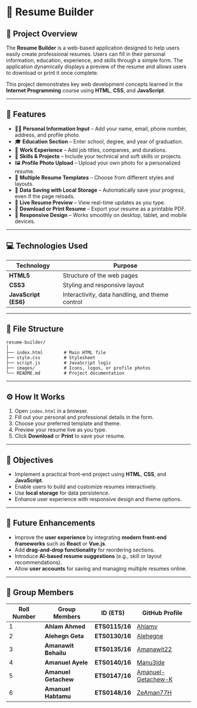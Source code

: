 # 🧾 Resume Builder

## 📌 Project Overview

The **Resume Builder** is a web-based application designed to help users easily create professional resumes. Users can fill in their personal information, education, experience, and skills through a simple form. The application dynamically displays a preview of the resume and allows users to download or print it once complete.

This project demonstrates key web development concepts learned in the **Internet Programming** course using **HTML**, **CSS**, and **JavaScript**.

---

## 🧠 Features

* 🧍‍♀️ **Personal Information Input** – Add your name, email, phone number, address, and profile photo.
* 🎓 **Education Section** – Enter school, degree, and year of graduation.
* 💼 **Work Experience** – Add job titles, companies, and durations.
* 🧩 **Skills & Projects** – Include your technical and soft skills or projects.
* 🖼️ **Profile Photo Upload** – Upload your own photo for a personalized resume.
* 🎨 **Multiple Resume Templates** – Choose from different styles and layouts.
* 💾 **Data Saving with Local Storage** – Automatically save your progress, even if the page reloads.
* 🧠 **Live Resume Preview** – View real-time updates as you type.
* 📄 **Download or Print Resume** – Export your resume as a printable PDF.
* 📱 **Responsive Design** – Works smoothly on desktop, tablet, and mobile devices.

---

## 💻 Technologies Used

| Technology           | Purpose                                         |
| -------------------- | ----------------------------------------------- |
| **HTML5**            | Structure of the web pages                      |
| **CSS3**             | Styling and responsive layout                   |
| **JavaScript (ES6)** | Interactivity, data handling, and theme control |

---

## 📂 File Structure

```
resume-builder/
│
├── index.html        # Main HTML file
├── style.css         # Stylesheet
├── script.js         # JavaScript logic
├── images/           # Icons, logos, or profile photos
└── README.md         # Project documentation
```

---

## ⚙️ How It Works

1. Open `index.html` in a browser.
2. Fill out your personal and professional details in the form.
3. Choose your preferred template and theme.
4. Preview your resume live as you type.
5. Click **Download** or **Print** to save your resume.

---

## 🎯 Objectives

* Implement a practical front-end project using **HTML**, **CSS**, and **JavaScript**.
* Enable users to build and customize resumes interactively.
* Use **local storage** for data persistence.
* Enhance user experience with responsive design and theme options.

---

## 🚀 Future Enhancements

* Improve the **user experience** by integrating **modern front-end frameworks** such as **React** or **Vue.js**.
* Add **drag-and-drop functionality** for reordering sections.
* Introduce **AI-based resume suggestions** (e.g., skill or layout recommendations).
* Allow **user accounts** for saving and managing multiple resumes online.

---

## 👥 Group Members

| Roll Number | Group Members        | ID (ETS)       | GitHub Profile                                              |
| ----------- | -------------------- | -------------- | ----------------------------------------------------------- |
| 1           | **Ahlam Ahmed**      | **ETS0115/16** | [Ahlamv](https://github.com/Ahlamv)                         |
| 2           | **Alehegn Geta**     | **ETS0130/16** | [Alehegne](https://github.com/Alehegne)                     |
| 3           | **Amanawit Behailu** | **ETS0135/16** | [Amanawit22](http://github.com/Amanawit22)                  |
| 4           | **Amanuel Ayele**    | **ETS0140/16** | [Manu3lde](https://github.com/Manu3lde)                     |
| 5           | **Amanuel Getachew** | **ETS0147/16** | [Amanuel-Getachew-K](https://github.com/Amanuel-Getachew-K) |
| 6           | **Amanuel Habtamu**  | **ETS0148/16** | [ZeAman77H](https://github.com/ZeAman77H)                   |
